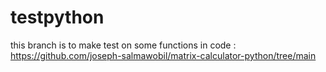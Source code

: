 # testpython
this branch is to make test on some functions in code : https://github.com/joseph-salmawobil/matrix-calculator-python/tree/main

